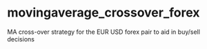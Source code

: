 # movingaverage_crossover_forex
MA cross-over strategy for the EUR USD forex pair to aid in buy/sell decisions
